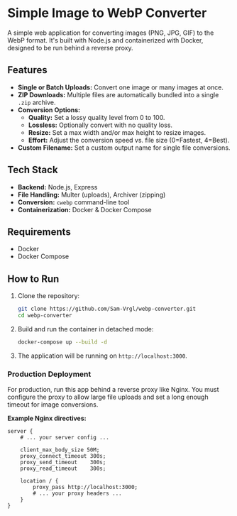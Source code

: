 # Simple Image to WebP Converter

A simple web application for converting images (PNG, JPG, GIF) to the WebP format. It's built with Node.js and containerized with Docker, designed to be run behind a reverse proxy.

## Features

  * **Single or Batch Uploads:** Convert one image or many images at once.
  * **ZIP Downloads:** Multiple files are automatically bundled into a single `.zip` archive.
  * **Conversion Options:**
      * **Quality:** Set a lossy quality level from 0 to 100.
      * **Lossless:** Optionally convert with no quality loss.
      * **Resize:** Set a max width and/or max height to resize images.
      * **Effort:** Adjust the conversion speed vs. file size (0=Fastest, 4=Best).
  * **Custom Filename:** Set a custom output name for single file conversions.

## Tech Stack

  * **Backend:** Node.js, Express
  * **File Handling:** Multer (uploads), Archiver (zipping)
  * **Conversion:** `cwebp` command-line tool
  * **Containerization:** Docker & Docker Compose

## Requirements

  * Docker
  * Docker Compose

## How to Run

1.  Clone the repository:

    ```bash
    git clone https://github.com/Sam-Vrgl/webp-converter.git
    cd webp-converter
    ```

2.  Build and run the container in detached mode:

    ```bash
    docker-compose up --build -d
    ```

3.  The application will be running on `http://localhost:3000`.

### Production Deployment

For production, run this app behind a reverse proxy like Nginx. You must configure the proxy to allow large file uploads and set a long enough timeout for image conversions.

**Example Nginx directives:**

```nginx
server {
    # ... your server config ...
    
    client_max_body_size 50M;
    proxy_connect_timeout 300s;
    proxy_send_timeout    300s;
    proxy_read_timeout    300s;

    location / {
        proxy_pass http://localhost:3000;
        # ... your proxy headers ...
    }
}
```